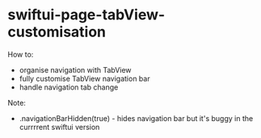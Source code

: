 # swiftui-page-tabView-customisation

How to:
* organise navigation with TabView
* fully customise TabView navigation bar
* handle navigation tab change

Note:
* .navigationBarHidden(true) - hides navigation bar but it's buggy in the currrrent swiftui version

